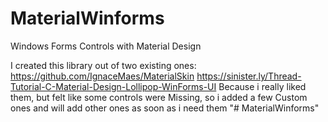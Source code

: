 # MaterialWinforms
Windows Forms Controls with Material Design

I created this library out of two existing ones:
https://github.com/IgnaceMaes/MaterialSkin
https://sinister.ly/Thread-Tutorial-C-Material-Design-Lollipop-WinForms-UI
Because i really liked them, but felt like some controls were Missing, so i added a few Custom ones
and will add other ones as soon as i need them
"# MaterialWinforms" 
